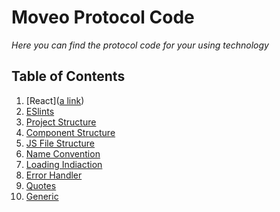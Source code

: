 # Moveo Protocol Code

*Here you can find the protocol code for your using technology*


## Table of Contents

1. [React]([a link](https://github.com/MoveoTech/Moveo-Protocol-code/tree/main/React))
1. [ESlints](#eslints)
1. [Project Structure](#project-structure)
1. [Component Structure](#component-structure)
1. [JS File Structure](#js-file-structure)
1. [Name Convention](#name-convention)
1. [Loading Indiaction](#loading-indiaction)
1. [Error Handler](#error-handler)
1. [Quotes](#quotes)
1. [Generic](#generic)